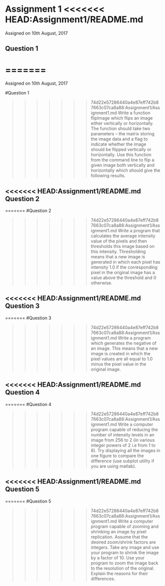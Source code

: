 Assignment 1
<<<<<<< HEAD:Assignment1/README.md
============================
Assigned on 10th August, 2017

Question 1
----------------------------
=======
=============================
Assigned on 10th August, 2017

#Question 1

>>>>>>> 74d22e57286440a4e87eff742b87663c07ca8a88:Assignment1/Assignment1.md
Write a function flipImage which flips an image either vertically or horizontally. The function
should take two parameters – the matrix storing the image data and a flag to indicate
whether the image should be flipped vertically or horizontally. Use this function from the
command line to flip a given image both vertically and horizontally which should give the
following results.

<<<<<<< HEAD:Assignment1/README.md
Question 2
----------------------------
=======
#Question 2

>>>>>>> 74d22e57286440a4e87eff742b87663c07ca8a88:Assignment1/Assignment1.md
Write a program that calculates the average intensity value of the pixels and then thresholds this image based on this intensity. Thresholding means that
a new image is generated in which each pixel has intensity 1.0 if the corresponding pixel in
the original image has a value above the threshold and 0 otherwise.

<<<<<<< HEAD:Assignment1/README.md
Question 3
----------------------------
=======
#Question 3

>>>>>>> 74d22e57286440a4e87eff742b87663c07ca8a88:Assignment1/Assignment1.md
Write a program which generates the negative of an image. This means that a new image
is created in which the pixel values are all equal to 1.0 minus the pixel value in the original
image.

<<<<<<< HEAD:Assignment1/README.md
Question 4
----------------------------
=======
#Question 4

>>>>>>> 74d22e57286440a4e87eff742b87663c07ca8a88:Assignment1/Assignment1.md
Write a computer program capable of reducing the number of intensity levels in an image
from 256 to 2 (in various integer powers of 2 i.e from 1 to 8). Try displaying all the images in
one figure to compare the difference (use subplot utility if you are using matlab).

<<<<<<< HEAD:Assignment1/README.md
Question 5
----------------------------
=======
#Question 5

>>>>>>> 74d22e57286440a4e87eff742b87663c07ca8a88:Assignment1/Assignment1.md
Write a computer program capable of zooming and shrinking an image by pixel
replication. Assume that the desired zoom/shrink factors are integers. Take any image
and use your program to shrink the image by a factor of 10. Use your program to zoom
the image back to the resolution of the original. Explain the reasons for their differences.
